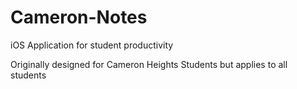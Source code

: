# Cameron-Notes
iOS Application for student productivity

Originally designed for Cameron Heights Students but applies to all students

[](Media/1.png)

